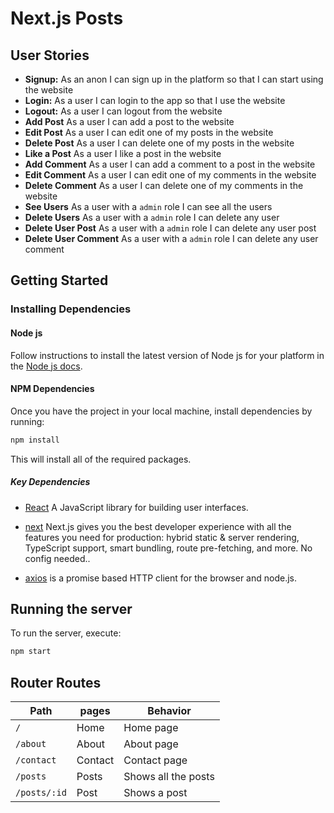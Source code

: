 # Next.js Posts

## User Stories

- **Signup:** As an anon I can sign up in the platform so that I can start using the website
- **Login:** As a user I can login to the app so that I use the website
- **Logout:** As a user I can logout from the website
- **Add Post** As a user I can add a post to the website
- **Edit Post** As a user I can edit one of my posts in the website
- **Delete Post** As a user I can delete one of my posts in the website
- **Like a Post** As a user I like a post in the website
- **Add Comment** As a user I can add a comment to a post in the website
- **Edit Comment** As a user I can edit one of my comments in the website
- **Delete Comment** As a user I can delete one of my comments in the website
- **See Users** As a user with a `admin` role I can see all the users
- **Delete Users** As a user with a `admin` role I can delete any user
- **Delete User Post** As a user with a `admin` role I can delete any user post
- **Delete User Comment** As a user with a `admin` role I can delete any user comment

## Getting Started

### Installing Dependencies

#### Node js

Follow instructions to install the latest version of Node js for your platform in the [Node js docs](https://nodejs.org/en/).

#### NPM Dependencies

Once you have the project in your local machine, install dependencies by running:

```bash
npm install
```

This will install all of the required packages.

##### Key Dependencies

- [React](https://reactjs.org/) A JavaScript library for building user interfaces.

- [next](https://nextjs.org/) Next.js gives you the best developer experience with all the features you need for production: hybrid static & server rendering, TypeScript support, smart bundling, route pre-fetching, and more. No config needed..

- [axios](https://www.npmjs.com/package/axios) is a promise based HTTP client for the browser and node.js.

## Running the server

To run the server, execute:

```bash
npm start
```

## Router Routes

| Path         | pages   | Behavior            |
| ------------ | ------- | ------------------- |
| `/`          | Home    | Home page           |
| `/about`     | About   | About page          |
| `/contact`   | Contact | Contact page        |
| `/posts`     | Posts   | Shows all the posts |
| `/posts/:id` | Post    | Shows a post        |

